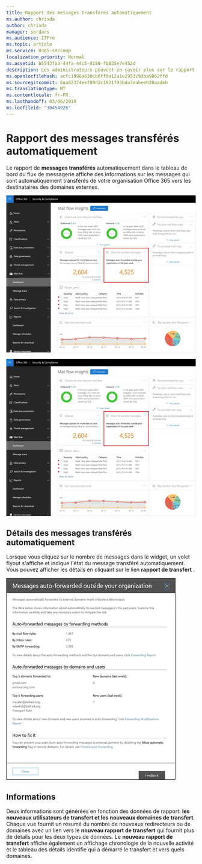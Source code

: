 ```yaml
---
title: Rapport des messages transférés automatiquement
ms.author: chrisda
author: chrisda
manager: serdars
ms.audience: ITPro
ms.topic: article
ms.service: O365-seccomp
localization_priority: Normal
ms.assetid: b5543faa-44fa-44c5-8180-fb835e7e452d
description: Les administrateurs peuvent en savoir plus sur le rapport de messages transférés automatiquement dans le tableau de bord de flux de messagerie dans le centre de sécurité & de la sécurité d'Office 365.
ms.openlocfilehash: acfc1996a630cb6ff9a12a1e2953c93ba9862ffd
ms.sourcegitcommit: 6aa82374eef09d2c1921f93bda3eabeeb28aadeb
ms.translationtype: MT
ms.contentlocale: fr-FR
ms.lasthandoff: 03/06/2019
ms.locfileid: "30454926"
---
```

# <a name="auto-forwarded-messages-report"></a>Rapport des messages transférés automatiquement

Le rapport de **messages transférés** automatiquement dans le tableau de bord du flux de messagerie affiche des informations sur les messages qui sont automatiquement transférés de votre organisation Office 365 vers les destinataires des domaines externes.

![x](media/8bc2600b-71c3-4b37-b4d0-9435fe0cfc8d.png)

![Rapport de messages transférés automatiquement dans le tableau de bord de flux de messagerie dans le centre de sécurité & de sécurité Office 365](media/8bc2600b-71c3-4b37-b4d0-9435fe0cfc8d.png)

## <a name="auto-forwarded-messages-details"></a>Détails des messages transférés automatiquement

Lorsque vous cliquez sur le nombre de messages dans le widget, un volet flyout s'affiche et indique l'état du message transféré automatiquement. Vous pouvez afficher les détails en cliquant sur le lien **rapport de transfert** .

![Menu volant des détails pour le rapport de messages transférés automatiquement dans le centre de sécurité & de la sécurité d'Office 365](media/87d0fb1e-d2ef-4901-b17c-ec32d23a539e.png)

## <a name="insights"></a>Informations

Deux informations sont générées en fonction des données de rapport: **les nouveaux utilisateurs de transfert et les** **nouveaux domaines de transfert**. Chaque vue fournit un résumé du nombre de nouveaux redirecteurs ou de domaines avec un lien vers le **nouveau rapport de transfert** qui fournit plus de détails pour les deux types de données. Le **nouveau rapport de transfert** affiche également un affichage chronologie de la nouvelle activité et le tableau des détails identifie qui a démarré le transfert et vers quels domaines.
